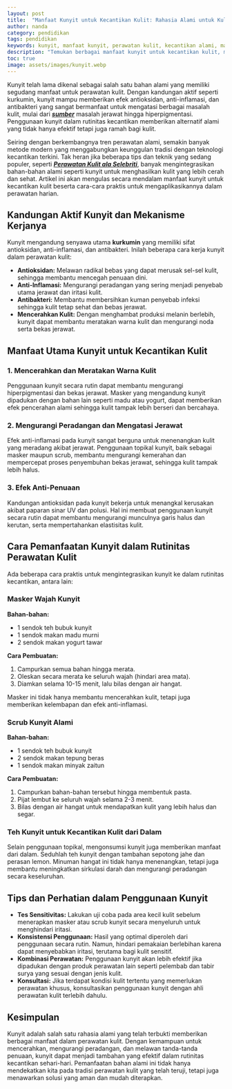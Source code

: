 ```yaml
---
layout: post
title:  "Manfaat Kunyit untuk Kecantikan Kulit: Rahasia Alami untuk Kulit Berseri"
author: nanda
category: pendidikan
tags: pendidikan
keywords: kunyit, manfaat kunyit, perawatan kulit, kecantikan alami, masker kunyit, scrub kunyit, anti-penuaan, herbal kecantikan
description: "Temukan berbagai manfaat kunyit untuk kecantikan kulit, mulai dari mencerahkan, mengurangi peradangan hingga efek anti-penuaan, serta tips perawatan alami."
toc: true
image: assets/images/kunyit.webp
---
```


Kunyit telah lama dikenal sebagai salah satu bahan alami yang memiliki segudang manfaat untuk perawatan kulit. Dengan kandungan aktif seperti kurkumin, kunyit mampu memberikan efek antioksidan, anti-inflamasi, dan antibakteri yang sangat bermanfaat untuk mengatasi berbagai masalah kulit, mulai dari ***[sumber](https://kerisnews.id/)*** masalah jerawat hingga hiperpigmentasi. Penggunaan kunyit dalam rutinitas kecantikan memberikan alternatif alami yang tidak hanya efektif tetapi juga ramah bagi kulit.

Seiring dengan berkembangnya tren perawatan alami, semakin banyak metode modern yang menggabungkan keunggulan tradisi dengan teknologi kecantikan terkini. Tak heran jika beberapa tips dan teknik yang sedang populer, seperti ***[Perawatan Kulit ala Selebriti](https://kerisnews.id/kecantikan/perawatan-kulit-ala-selebriti-produk-untuk-kulit-sehat/)***, banyak mengintegrasikan bahan-bahan alami seperti kunyit untuk menghasilkan kulit yang lebih cerah dan sehat. Artikel ini akan mengulas secara mendalam manfaat kunyit untuk kecantikan kulit beserta cara-cara praktis untuk mengaplikasikannya dalam perawatan harian.

## Kandungan Aktif Kunyit dan Mekanisme Kerjanya

Kunyit mengandung senyawa utama **kurkumin** yang memiliki sifat antioksidan, anti-inflamasi, dan antibakteri. Inilah beberapa cara kerja kunyit dalam perawatan kulit:

- **Antioksidan:** Melawan radikal bebas yang dapat merusak sel-sel kulit, sehingga membantu mencegah penuaan dini.
- **Anti-Inflamasi:** Mengurangi peradangan yang sering menjadi penyebab utama jerawat dan iritasi kulit.
- **Antibakteri:** Membantu membersihkan kuman penyebab infeksi sehingga kulit tetap sehat dan bebas jerawat.
- **Mencerahkan Kulit:** Dengan menghambat produksi melanin berlebih, kunyit dapat membantu meratakan warna kulit dan mengurangi noda serta bekas jerawat.

## Manfaat Utama Kunyit untuk Kecantikan Kulit

### 1. Mencerahkan dan Meratakan Warna Kulit
Penggunaan kunyit secara rutin dapat membantu mengurangi hiperpigmentasi dan bekas jerawat. Masker yang mengandung kunyit dipadukan dengan bahan lain seperti madu atau yogurt, dapat memberikan efek pencerahan alami sehingga kulit tampak lebih berseri dan bercahaya.

### 2. Mengurangi Peradangan dan Mengatasi Jerawat
Efek anti-inflamasi pada kunyit sangat berguna untuk menenangkan kulit yang meradang akibat jerawat. Penggunaan topikal kunyit, baik sebagai masker maupun scrub, membantu mengurangi kemerahan dan mempercepat proses penyembuhan bekas jerawat, sehingga kulit tampak lebih halus.

### 3. Efek Anti-Penuaan
Kandungan antioksidan pada kunyit bekerja untuk menangkal kerusakan akibat paparan sinar UV dan polusi. Hal ini membuat penggunaan kunyit secara rutin dapat membantu mengurangi munculnya garis halus dan kerutan, serta mempertahankan elastisitas kulit.

## Cara Pemanfaatan Kunyit dalam Rutinitas Perawatan Kulit

Ada beberapa cara praktis untuk mengintegrasikan kunyit ke dalam rutinitas kecantikan, antara lain:

### Masker Wajah Kunyit
**Bahan-bahan:**
- 1 sendok teh bubuk kunyit
- 1 sendok makan madu murni
- 2 sendok makan yogurt tawar

**Cara Pembuatan:**
1. Campurkan semua bahan hingga merata.
2. Oleskan secara merata ke seluruh wajah (hindari area mata).
3. Diamkan selama 10-15 menit, lalu bilas dengan air hangat.

Masker ini tidak hanya membantu mencerahkan kulit, tetapi juga memberikan kelembapan dan efek anti-inflamasi.

### Scrub Kunyit Alami
**Bahan-bahan:**
- 1 sendok teh bubuk kunyit
- 2 sendok makan tepung beras
- 1 sendok makan minyak zaitun

**Cara Pembuatan:**
1. Campurkan bahan-bahan tersebut hingga membentuk pasta.
2. Pijat lembut ke seluruh wajah selama 2-3 menit.
3. Bilas dengan air hangat untuk mendapatkan kulit yang lebih halus dan segar.

### Teh Kunyit untuk Kecantikan Kulit dari Dalam
Selain penggunaan topikal, mengonsumsi kunyit juga memberikan manfaat dari dalam. Seduhlah teh kunyit dengan tambahan sepotong jahe dan perasan lemon. Minuman hangat ini tidak hanya menenangkan, tetapi juga membantu meningkatkan sirkulasi darah dan mengurangi peradangan secara keseluruhan.

## Tips dan Perhatian dalam Penggunaan Kunyit

- **Tes Sensitivitas:** Lakukan uji coba pada area kecil kulit sebelum menerapkan masker atau scrub kunyit secara menyeluruh untuk menghindari iritasi.
- **Konsistensi Penggunaan:** Hasil yang optimal diperoleh dari penggunaan secara rutin. Namun, hindari pemakaian berlebihan karena dapat menyebabkan iritasi, terutama bagi kulit sensitif.
- **Kombinasi Perawatan:** Penggunaan kunyit akan lebih efektif jika dipadukan dengan produk perawatan lain seperti pelembab dan tabir surya yang sesuai dengan jenis kulit.
- **Konsultasi:** Jika terdapat kondisi kulit tertentu yang memerlukan perawatan khusus, konsultasikan penggunaan kunyit dengan ahli perawatan kulit terlebih dahulu.

## Kesimpulan

Kunyit adalah salah satu rahasia alami yang telah terbukti memberikan berbagai manfaat dalam perawatan kulit. Dengan kemampuan untuk mencerahkan, mengurangi peradangan, dan melawan tanda-tanda penuaan, kunyit dapat menjadi tambahan yang efektif dalam rutinitas kecantikan sehari-hari. Pemanfaatan bahan alami ini tidak hanya mendekatkan kita pada tradisi perawatan kulit yang telah teruji, tetapi juga menawarkan solusi yang aman dan mudah diterapkan.

